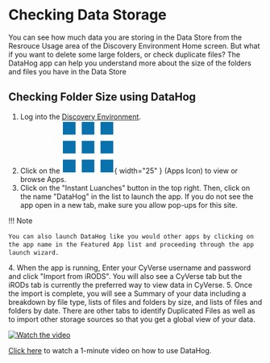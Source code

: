 # Checking Data Storage

You can see how much data you are storing in the Data Store from the Resrouce Usage area of the Discovery Environment Home screen. But what if you want to delete some large folders, or check duplicate files? The DataHog app can help you understand more about the size of the folders and files you have in the Data Store

## Checking Folder Size using DataHog

1.  Log into the [Discovery Environment](https://de.cyverse.org/de/).
2. Click on the ![App_Icon](../assets/de/menu_items/appsIcon.png){ width="25" }  (Apps Icon) to view or browse Apps.
3. Click on the "Instant Luanches" button in the top right. Then, click on the name "DataHog" in the list to launch the app. If you do not see the app open in a new tab, make sure you allow pop-ups for this site.

!!! Note

    You can also launch DataHog like you would other apps by clicking on the app name in the Featured App list and proceeding through the app launch wizard.


4\. When the app is running, Enter your CyVerse username and password and click "Import from iRODS". You will also see a CyVerse tab but the iRODs tab is currently the preferred way to view data in CyVerse.
5\. Once the import is complete, you will see a Summary of your data including a breakdown by file type, lists of files and folders by size, and lists of files and folders by date. There are other tabs to identify Duplicated Files as well as to import other storage sources so that you get a global view of your data.

<a href="http://www.youtube.com/watch?feature=player_embedded&v=GQ5oMI5G9-I" target="_blank">
 <img src="http://img.youtube.com/vi/GQ5oMI5G9-I/mqdefault.jpg" alt="Watch the video" width="250" border="0" />
</a>

[Click here](https://www.youtube.com/watch?v=GQ5oMI5G9-I) to watch a 1-minute video on how to use DataHog.
